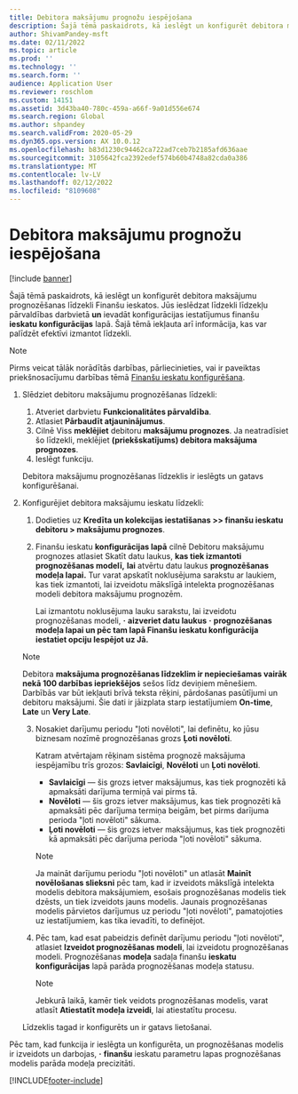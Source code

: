 ```yaml
---
title: Debitora maksājumu prognožu iespējošana
description: Šajā tēmā paskaidrots, kā ieslēgt un konfigurēt debitora maksājumu prognozēšanas līdzekli Finanšu ieskatos.
author: ShivamPandey-msft
ms.date: 02/11/2022
ms.topic: article
ms.prod: ''
ms.technology: ''
ms.search.form: ''
audience: Application User
ms.reviewer: roschlom
ms.custom: 14151
ms.assetid: 3d43ba40-780c-459a-a66f-9a01d556e674
ms.search.region: Global
ms.author: shpandey
ms.search.validFrom: 2020-05-29
ms.dyn365.ops.version: AX 10.0.12
ms.openlocfilehash: b83d1230c94462ca722ad7ceb7b2185afd636aae
ms.sourcegitcommit: 3105642fca2392edef574b60b4748a82cda0a386
ms.translationtype: MT
ms.contentlocale: lv-LV
ms.lasthandoff: 02/12/2022
ms.locfileid: "8109608"
---
```

# <a name="enable-customer-payment-predictions"></a>Debitora maksājumu prognožu iespējošana

[!include [banner](../includes/banner.md)]

Šajā tēmā paskaidrots, kā ieslēgt un konfigurēt debitora maksājumu prognozēšanas līdzekli Finanšu ieskatos. Jūs ieslēdzat līdzekli līdzekļu pārvaldības darbvietā **un** ievadāt konfigurācijas iestatījumus finanšu **ieskatu konfigurācijas** lapā. Šajā tēmā iekļauta arī informācija, kas var palīdzēt efektīvi izmantot līdzekli.

> [!NOTE]
> Pirms veicat tālāk norādītās darbības, pārliecinieties, vai ir paveiktas priekšnosacījumu darbības tēmā [Finanšu ieskatu konfigurēšana](configure-for-fin-insites.md).

1. Slēdziet debitoru maksājumu prognozēšanas līdzekli:

    1. Atveriet darbvietu **Funkcionalitātes pārvaldība**.
    2. Atlasiet **Pārbaudīt atjauninājumus**.
    3. Cilnē Viss **meklējiet** debitoru **maksājumu prognozes**. Ja neatradīsiet šo līdzekli, meklējiet **(priekšskatījums) debitora maksājuma prognozes**. 
    4. Ieslēgt funkciju.

    Debitora maksājumu prognozēšanas līdzeklis ir ieslēgts un gatavs konfigurēšanai.

2. Konfigurējiet debitora maksājumu ieskatu līdzekli:

    1. Dodieties uz **Kredīta un kolekcijas iestatīšanas \>\> finanšu ieskatu debitoru \> maksājumu prognozes**.
    2. Finanšu ieskatu **konfigurācijas lapā** cilnē Debitoru maksājumu prognozes atlasiet Skatīt datu laukus, **kas tiek izmantoti prognozēšanas modelī,** **lai** atvērtu datu laukus **prognozēšanas modeļa lapai.** Tur varat apskatīt noklusējuma sarakstu ar laukiem, kas tiek izmantoti, lai izveidotu mākslīgā intelekta prognozēšanas modeli debitora maksājumu prognozēm.

        Lai izmantotu noklusējuma lauku sarakstu, lai izveidotu prognozēšanas modeli, **·** **aizveriet datu laukus** **·** **prognozēšanas modeļa lapai un pēc tam lapā Finanšu ieskatu konfigurācija iestatiet opciju Iespējot uz Jā.**
        
   > [!NOTE]
   > Debitora **maksājuma prognozēšanas līdzeklim ir nepieciešamas vairāk nekā 100 darbības iepriekšējos** sešos līdz deviņiem mēnešiem. Darbībās var būt iekļauti brīvā teksta rēķini, pārdošanas pasūtījumi un debitoru maksājumi. Šie dati ir jāizplata starp iestatījumiem **On-time**, **Late** un **Very Late**.    
     

    3. Nosakiet darījumu periodu "ļoti novēloti", lai definētu, ko jūsu biznesam nozīmē prognozēšanas grozs **Ļoti novēloti**.

        Katram atvērtajam rēķinam sistēma prognozē maksājuma iespējamību trīs grozos: **Savlaicīgi**, **Novēloti** un **Ļoti novēloti**.

        - **Savlaicīgi** — šis grozs ietver maksājumus, kas tiek prognozēti kā apmaksāti darījuma termiņā vai pirms tā.
        - **Novēloti** — šis grozs ietver maksājumus, kas tiek prognozēti kā apmaksāti pēc darījuma termiņa beigām, bet pirms darījuma perioda "ļoti novēloti" sākuma.
        - **Ļoti novēloti** — šis grozs ietver maksājumus, kas tiek prognozēti kā apmaksāti pēc darījuma perioda "ļoti novēloti" sākuma.

        > [!NOTE]
        > Ja maināt darījumu periodu "ļoti novēloti" un atlasāt **Mainīt novēlošanas slieksni** pēc tam, kad ir izveidots mākslīgā intelekta modelis debitora maksājumiem, esošais prognozēšanas modelis tiek dzēsts, un tiek izveidots jauns modelis. Jaunais prognozēšanas modelis pārvietos darījumus uz periodu "ļoti novēloti", pamatojoties uz iestatījumiem, kas tika ievadīti, to definējot.

    4. Pēc tam, kad esat pabeidzis definēt darījumu periodu "ļoti novēloti", atlasiet **Izveidot prognozēšanas modeli**, lai izveidotu prognozēšanas modeli. Prognozēšanas **modeļa** sadaļa finanšu **ieskatu konfigurācijas** lapā parāda prognozēšanas modeļa statusu.

        > [!NOTE]
        > Jebkurā laikā, kamēr tiek veidots prognozēšanas modelis, varat atlasīt **Atiestatīt modeļa izveidi**, lai atiestatītu procesu.

    Līdzeklis tagad ir konfigurēts un ir gatavs lietošanai.

Pēc tam, kad funkcija ir ieslēgta un konfigurēta, un prognozēšanas modelis ir izveidots un darbojas, **·** **finanšu** ieskatu parametru lapas prognozēšanas modelis parāda modeļa precizitāti.

[!INCLUDE[footer-include](../../includes/footer-banner.md)]

